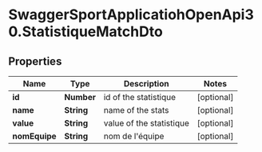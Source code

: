 # SwaggerSportApplicatiohOpenApi30.StatistiqueMatchDto

## Properties

Name | Type | Description | Notes
------------ | ------------- | ------------- | -------------
**id** | **Number** | id of the statistique | [optional] 
**name** | **String** | name of the stats | [optional] 
**value** | **String** | value of the statistique | [optional] 
**nomEquipe** | **String** | nom de l&#39;équipe | [optional] 


